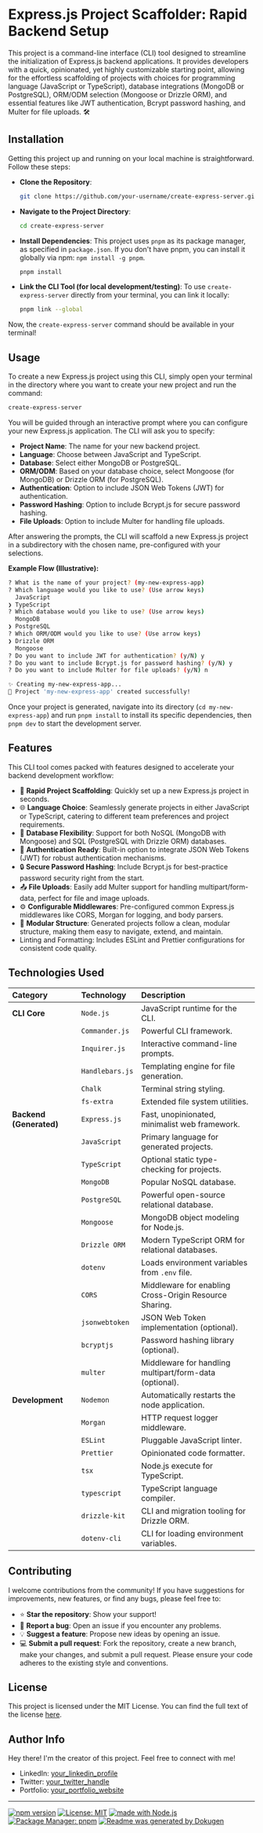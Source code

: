 # **Express.js Project Scaffolder: Rapid Backend Setup**

This project is a command-line interface (CLI) tool designed to streamline the initialization of Express.js backend applications. It provides developers with a quick, opinionated, yet highly customizable starting point, allowing for the effortless scaffolding of projects with choices for programming language (JavaScript or TypeScript), database integrations (MongoDB or PostgreSQL), ORM/ODM selection (Mongoose or Drizzle ORM), and essential features like JWT authentication, Bcrypt password hashing, and Multer for file uploads. 🛠️

## **Installation**

Getting this project up and running on your local machine is straightforward. Follow these steps:

*   **Clone the Repository**:
    ```bash
    git clone https://github.com/your-username/create-express-server.git
    ```
*   **Navigate to the Project Directory**:
    ```bash
    cd create-express-server
    ```
*   **Install Dependencies**: This project uses `pnpm` as its package manager, as specified in `package.json`. If you don't have pnpm, you can install it globally via npm: `npm install -g pnpm`.
    ```bash
    pnpm install
    ```
*   **Link the CLI Tool (for local development/testing)**:
    To use `create-express-server` directly from your terminal, you can link it locally:
    ```bash
    pnpm link --global
    ```

Now, the `create-express-server` command should be available in your terminal!

## **Usage**

To create a new Express.js project using this CLI, simply open your terminal in the directory where you want to create your new project and run the command:

```bash
create-express-server
```

You will be guided through an interactive prompt where you can configure your new Express.js application. The CLI will ask you to specify:

*   **Project Name**: The name for your new backend project.
*   **Language**: Choose between JavaScript and TypeScript.
*   **Database**: Select either MongoDB or PostgreSQL.
*   **ORM/ODM**: Based on your database choice, select Mongoose (for MongoDB) or Drizzle ORM (for PostgreSQL).
*   **Authentication**: Option to include JSON Web Tokens (JWT) for authentication.
*   **Password Hashing**: Option to include Bcrypt.js for secure password hashing.
*   **File Uploads**: Option to include Multer for handling file uploads.

After answering the prompts, the CLI will scaffold a new Express.js project in a subdirectory with the chosen name, pre-configured with your selections.

**Example Flow (Illustrative):**

```bash
? What is the name of your project? (my-new-express-app)
? Which language would you like to use? (Use arrow keys)
  JavaScript
❯ TypeScript
? Which database would you like to use? (Use arrow keys)
  MongoDB
❯ PostgreSQL
? Which ORM/ODM would you like to use? (Use arrow keys)
❯ Drizzle ORM
  Mongoose
? Do you want to include JWT for authentication? (y/N) y
? Do you want to include Bcrypt.js for password hashing? (y/N) y
? Do you want to include Multer for file uploads? (y/N) n

✨ Creating my-new-express-app...
🎉 Project 'my-new-express-app' created successfully!
```

Once your project is generated, navigate into its directory (`cd my-new-express-app`) and run `pnpm install` to install its specific dependencies, then `pnpm dev` to start the development server.

## **Features**

This CLI tool comes packed with features designed to accelerate your backend development workflow:

*   🚀 **Rapid Project Scaffolding**: Quickly set up a new Express.js project in seconds.
*   🌐 **Language Choice**: Seamlessly generate projects in either JavaScript or TypeScript, catering to different team preferences and project requirements.
*   💾 **Database Flexibility**: Support for both NoSQL (MongoDB with Mongoose) and SQL (PostgreSQL with Drizzle ORM) databases.
*   🔑 **Authentication Ready**: Built-in option to integrate JSON Web Tokens (JWT) for robust authentication mechanisms.
*   🔒 **Secure Password Hashing**: Include Bcrypt.js for best-practice password security right from the start.
*   📤 **File Uploads**: Easily add Multer support for handling multipart/form-data, perfect for file and image uploads.
*   ⚙️ **Configurable Middlewares**: Pre-configured common Express.js middlewares like CORS, Morgan for logging, and body parsers.
*   📁 **Modular Structure**: Generated projects follow a clean, modular structure, making them easy to navigate, extend, and maintain.
*   Linting and Formatting: Includes ESLint and Prettier configurations for consistent code quality.

## **Technologies Used**

| Category         | Technology                 | Description                                    |
| :--------------- | :------------------------- | :--------------------------------------------- |
| **CLI Core**     | `Node.js`                  | JavaScript runtime for the CLI.                |
|                  | `Commander.js`             | Powerful CLI framework.                        |
|                  | `Inquirer.js`              | Interactive command-line prompts.              |
|                  | `Handlebars.js`            | Templating engine for file generation.         |
|                  | `Chalk`                    | Terminal string styling.                       |
|                  | `fs-extra`                 | Extended file system utilities.                |
| **Backend (Generated)** | `Express.js`               | Fast, unopinionated, minimalist web framework. |
|                  | `JavaScript`               | Primary language for generated projects.       |
|                  | `TypeScript`               | Optional static type-checking for projects.    |
|                  | `MongoDB`                  | Popular NoSQL database.                        |
|                  | `PostgreSQL`               | Powerful open-source relational database.      |
|                  | `Mongoose`                 | MongoDB object modeling for Node.js.           |
|                  | `Drizzle ORM`              | Modern TypeScript ORM for relational databases.|
|                  | `dotenv`                   | Loads environment variables from `.env` file.  |
|                  | `CORS`                     | Middleware for enabling Cross-Origin Resource Sharing. |
|                  | `jsonwebtoken`             | JSON Web Token implementation (optional).      |
|                  | `bcryptjs`                 | Password hashing library (optional).           |
|                  | `multer`                   | Middleware for handling multipart/form-data (optional). |
| **Development**  | `Nodemon`                  | Automatically restarts the node application.   |
|                  | `Morgan`                   | HTTP request logger middleware.                |
|                  | `ESLint`                   | Pluggable JavaScript linter.                   |
|                  | `Prettier`                 | Opinionated code formatter.                    |
|                  | `tsx`                      | Node.js execute for TypeScript.                |
|                  | `typescript`               | TypeScript language compiler.                  |
|                  | `drizzle-kit`              | CLI and migration tooling for Drizzle ORM.     |
|                  | `dotenv-cli`               | CLI for loading environment variables.         |

## **Contributing**

I welcome contributions from the community! If you have suggestions for improvements, new features, or find any bugs, please feel free to:

*   ⭐ **Star the repository**: Show your support!
*   🐛 **Report a bug**: Open an issue if you encounter any problems.
*   💡 **Suggest a feature**: Propose new ideas by opening an issue.
*   💻 **Submit a pull request**: Fork the repository, create a new branch, make your changes, and submit a pull request. Please ensure your code adheres to the existing style and conventions.

## **License**

This project is licensed under the MIT License. You can find the full text of the license [here](https://opensource.org/licenses/MIT).

## **Author Info**

Hey there! I'm the creator of this project. Feel free to connect with me!

*   LinkedIn: [your_linkedin_profile](https://linkedin.com/in/your_username)
*   Twitter: [your_twitter_handle](https://twitter.com/your_username)
*   Portfolio: [your_portfolio_website](https://your-portfolio.com)

---

[![npm version](https://badge.fury.io/js/create-express-server.svg)](https://badge.fury.io/js/create-express-server)
[![License: MIT](https://img.shields.io/badge/License-MIT-yellow.svg)](https://opensource.org/licenses/MIT)
[![made with Node.js](https://img.shields.io/badge/Made%20with-Node.js-green?logo=node.js)](https://nodejs.org/)
[![Package Manager: pnpm](https://img.shields.io/badge/package%20manager-pnpm-red?logo=pnpm)](https://pnpm.io/)
[![Readme was generated by Dokugen](https://img.shields.io/badge/Readme%20was%20generated%20by-Dokugen-brightgreen)](https://www.npmjs.com/package/dokugen)